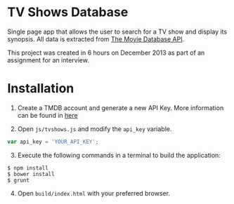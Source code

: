 TV Shows Database
=========================

Single page app that allows the user to search for a TV show and display its synopsis. All data is extracted from [The Movie Database API](https://www.themoviedb.org).

This project was created in 6 hours on December 2013 as part of an assignment for an interview.

# Installation

1) Create a TMDB account and generate a new API Key. More information can be
found in [here](http://docs.themoviedb.apiary.io/)

2) Open `js/tvshows.js` and modify the `api_key` variable.

````js
var api_key = 'YOUR_API_KEY';
````

3) Execute the following commands in a terminal to build the application:
```
$ npm install
$ bower install
$ grunt
```
4) Open `build/index.html` with your preferred browser.